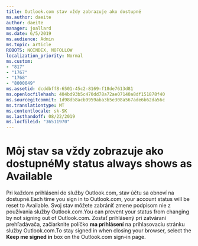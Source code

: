 ```yaml
---
title: Outlook.com stav vždy zobrazuje ako dostupné
ms.author: daeite
author: daeite
manager: joallard
ms.date: 6/5/2019
ms.audience: Admin
ms.topic: article
ROBOTS: NOINDEX, NOFOLLOW
localization_priority: Normal
ms.custom:
- "817"
- "1767"
- "1768"
- "8000049"
ms.assetid: dcddbff8-6501-45c2-8169-f18de7613d81
ms.openlocfilehash: 404bd93b5c470dd78a72ae07140a8df151878f40
ms.sourcegitcommit: 1d98db8acb9959aba3b5e308a567ade6b62da56c
ms.translationtype: MT
ms.contentlocale: sk-SK
ms.lasthandoff: 08/22/2019
ms.locfileid: "36511970"
---
```

# <a name="my-status-always-shows-as-available"></a><span data-ttu-id="00dd5-102">Môj stav sa vždy zobrazuje ako dostupné</span><span class="sxs-lookup"><span data-stu-id="00dd5-102">My status always shows as Available</span></span>

<span data-ttu-id="00dd5-103">Pri každom prihlásení do služby Outlook.com, stav účtu sa obnoví na dostupné.</span><span class="sxs-lookup"><span data-stu-id="00dd5-103">Each time you sign in to Outlook.com, your account status will be reset to Available.</span></span> <span data-ttu-id="00dd5-104">Svoj stav môžete zabrániť zmene podpisom nie z používania služby Outlook.com.</span><span class="sxs-lookup"><span data-stu-id="00dd5-104">You can prevent your status from changing by not signing out of Outlook.com.</span></span> <span data-ttu-id="00dd5-105">Zostať prihlásený pri zatváraní prehľadávača, začiarknite políčko **ma prihlásení** na prihlasovaciu stránku služby Outlook.com.</span><span class="sxs-lookup"><span data-stu-id="00dd5-105">To stay signed in when closing your browser, select the **Keep me signed in** box on the Outlook.com sign-in page.</span></span>
